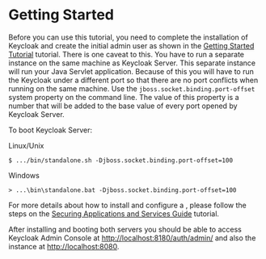 # Getting Started

Before you can use this tutorial, you need to complete the installation of Keycloak and create the initial admin user as shown in the [Getting Started Tutorial](https://keycloak.gitbooks.io/documentation/content/getting\_started/index.html) tutorial. There is one caveat to this. You have to run a separate instance on the same machine as Keycloak Server. This separate instance will run your Java Servlet application. Because of this you will have to run the Keycloak under a different port so that there are no port conflicts when running on the same machine. Use the `jboss.socket.binding.port-offset` system property on the command line. The value of this property is a number that will be added to the base value of every port opened by Keycloak Server.

To boot Keycloak Server:

Linux/Unix

```
$ .../bin/standalone.sh -Djboss.socket.binding.port-offset=100
```

Windows

```
> ...\bin\standalone.bat -Djboss.socket.binding.port-offset=100
```

For more details about how to install and configure a , please follow the steps on the [Securing Applications and Services Guide](https://keycloak.gitbooks.io/documentation/content/securing\_apps/index.html) tutorial.

After installing and booting both servers you should be able to access Keycloak Admin Console at [http://localhost:8180/auth/admin/](http://localhost:8180/auth/admin/) and also the instance at [http://localhost:8080](http://localhost:8080/).
